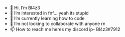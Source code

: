 - 👋 Hi, I’m Bl4z3
- 👀 I’m interested in fnf... yeah its stupid
- 🌱 I’m currently learning how to code
- 💞️ I’m not looking to collaborate with anyone rn
- 📫 How to reach me heres my discord ip- Bl4z3#7912

<!---
BlazeMainBcYes/BlazeMainBcYes is a ✨ special ✨ repository because its `README.md` (this file) appears on your GitHub profile.
You can click the Preview link to take a look at your changes.
--->
